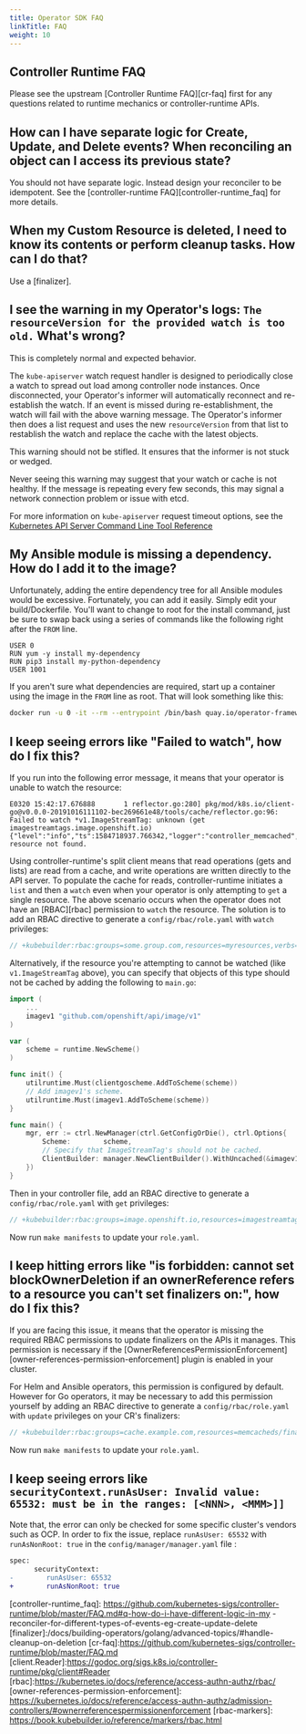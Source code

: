 ```yaml
---
title: Operator SDK FAQ
linkTitle: FAQ
weight: 10
---
```


## Controller Runtime FAQ

Please see the upstream [Controller Runtime FAQ][cr-faq] first for any questions related to runtime mechanics or controller-runtime APIs.

## How can I have separate logic for Create, Update, and Delete events? When reconciling an object can I access its previous state?

You should not have separate logic. Instead design your reconciler to be idempotent. See the [controller-runtime FAQ][controller-runtime_faq] for more details.

## When my Custom Resource is deleted, I need to know its contents or perform cleanup tasks. How can I do that?

Use a [finalizer].

## I see the warning in my Operator's logs: `The resourceVersion for the provided watch is too old.` What's wrong?

This is completely normal and expected behavior.

The `kube-apiserver` watch request handler is designed to periodically close a watch to spread out load among controller node instances. Once disconnected, your Operator's informer will automatically reconnect and re-establish the watch. If an event is missed during re-establishment, the watch will fail with the above warning message. The Operator's informer then does a list request and uses the new `resourceVersion` from that list to restablish the watch and replace the cache with the latest objects.

This warning should not be stifled. It ensures that the informer is not stuck or wedged.

Never seeing this warning may suggest that your watch or cache is not healthy. If the message is repeating every few seconds, this may signal a network connection problem or issue with etcd.

For more information on `kube-apiserver` request timeout options, see the [Kubernetes API Server Command Line Tool Reference][kube-apiserver_options]


## My Ansible module is missing a dependency. How do I add it to the image?

Unfortunately, adding the entire dependency tree for all Ansible modules would be excessive. Fortunately, you can add it easily. Simply edit your build/Dockerfile. You'll want to change to root for the install command, just be sure to swap back using a series of commands like the following right after the `FROM` line.

```docker
USER 0
RUN yum -y install my-dependency
RUN pip3 install my-python-dependency
USER 1001
```

If you aren't sure what dependencies are required, start up a container using the image in the `FROM` line as root. That will look something like this:
```sh
docker run -u 0 -it --rm --entrypoint /bin/bash quay.io/operator-framework/ansible-operator:<sdk-tag-version>
```

## I keep seeing errors like "Failed to watch", how do I fix this?

If you run into the following error message, it means that your operator is unable to watch the resource:

```
E0320 15:42:17.676888       1 reflector.go:280] pkg/mod/k8s.io/client-go@v0.0.0-20191016111102-bec269661e48/tools/cache/reflector.go:96: Failed to watch *v1.ImageStreamTag: unknown (get imagestreamtags.image.openshift.io)
{"level":"info","ts":1584718937.766342,"logger":"controller_memcached","msg":"ImageStreamTag resource not found.
```

Using controller-runtime's split client means that read operations (gets and lists) are read from a cache, and write operations are written directly to the API server. To populate the cache for reads, controller-runtime initiates a `list` and then a `watch` even when your operator is only attempting to `get` a single resource. The above scenario occurs when the operator does not have an [RBAC][rbac] permission to `watch` the resource. The solution is to add an RBAC directive to generate a `config/rbac/role.yaml` with `watch` privileges:

```go
// +kubebuilder:rbac:groups=some.group.com,resources=myresources,verbs=watch
```

Alternatively, if the resource you're attempting to cannot be watched (like `v1.ImageStreamTag` above), you can specify that objects of this type should not be cached by adding the following to `main.go`:

```go
import (
	...
	imagev1 "github.com/openshift/api/image/v1"
)

var (
	scheme = runtime.NewScheme()
)

func init() {
	utilruntime.Must(clientgoscheme.AddToScheme(scheme))
	// Add imagev1's scheme.
	utilruntime.Must(imagev1.AddToScheme(scheme))
}

func main() {
	mgr, err := ctrl.NewManager(ctrl.GetConfigOrDie(), ctrl.Options{
		Scheme:        scheme,
		// Specify that ImageStreamTag's should not be cached.
		ClientBuilder: manager.NewClientBuilder().WithUncached(&imagev1.ImageStreamTag{}),
	})
}
```

Then in your controller file, add an RBAC directive to generate a `config/rbac/role.yaml` with `get` privileges:

```go
// +kubebuilder:rbac:groups=image.openshift.io,resources=imagestreamtags,verbs=get
```

Now run `make manifests` to update your `role.yaml`.


## I keep hitting errors like "is forbidden: cannot set blockOwnerDeletion if an ownerReference refers to a resource you can't set finalizers on:", how do I fix this?

If you are facing this issue, it means that the operator is missing the required RBAC permissions to update finalizers on the APIs it manages. This permission is necessary if the [OwnerReferencesPermissionEnforcement][owner-references-permission-enforcement] plugin is enabled in your cluster.

For Helm and Ansible operators, this permission is configured by default. However for Go operators, it may be necessary to add this permission yourself
by adding an RBAC directive to generate a `config/rbac/role.yaml` with `update` privileges on your CR's finalizers:

```go
// +kubebuilder:rbac:groups=cache.example.com,resources=memcacheds/finalizers,verbs=update
```

Now run `make manifests` to update your `role.yaml`.

## I keep seeing errors like `securityContext.runAsUser: Invalid value: 65532: must be in the ranges: [<NNN>, <MMM>]]`
	
Note that, the error can only be checked for some specific cluster's vendors such as OCP. In order to fix the issue,  replace `runAsUser: 65532` with `runAsNonRoot: true` in the `config/manager/manager.yaml` file :

```diff
spec:
      securityContext:
-        runAsUser: 65532
+        runAsNonRoot: true 
```

[kube-apiserver_options]: https://kubernetes.io/docs/reference/command-line-tools-reference/kube-apiserver/#options
[controller-runtime_faq]: https://github.com/kubernetes-sigs/controller-runtime/blob/master/FAQ.md#q-how-do-i-have-different-logic-in-my -reconciler-for-different-types-of-events-eg-create-update-delete
[finalizer]:/docs/building-operators/golang/advanced-topics/#handle-cleanup-on-deletion
[cr-faq]:https://github.com/kubernetes-sigs/controller-runtime/blob/master/FAQ.md
[client.Reader]:https://godoc.org/sigs.k8s.io/controller-runtime/pkg/client#Reader
[rbac]:https://kubernetes.io/docs/reference/access-authn-authz/rbac/
[owner-references-permission-enforcement]: https://kubernetes.io/docs/reference/access-authn-authz/admission-controllers/#ownerreferencespermissionenforcement
[rbac-markers]: https://book.kubebuilder.io/reference/markers/rbac.html
